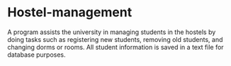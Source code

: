 # Hostel-management
A program assists the university in managing students in the hostels by doing tasks such as registering new students, removing old students, and changing dorms or rooms. All student information is saved in a text file for database purposes.
